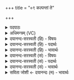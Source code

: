 +++
title = "०९ कल्पन्तां ते"

+++
<details><summary>पदपाठः</summary>

कल्प॑न्ताम्। ते॒। दिशः॑। तुभ्य॑म्। आपः॑। शि॒वत॑मा॒ इति॑ शि॒वऽत॑माः। तुभ्य॑म्। भ॒व॒न्तु॒। सिन्ध॑वः। अ॒न्तरि॑क्षम्। शि॒वम्। तुभ्य॑म्। कल्प॑न्ताम्। ते॒। दिशः॑ सर्वाः॑। ९।
</details>

<details><summary>अधिमन्त्रम् (VC)</summary>

- विश्वेदेवा देवताः
- सुचीक ऋषिः
- विराड्बृहती
- मध्यमः
</details>

<details><summary>दयानन्द-सरस्वती (हि) - विषयः</summary>

फिर उसी विषय को अगले मन्त्र में कहा है ॥
</details>

<details><summary>दयानन्द-सरस्वती (हि) - पदार्थः</summary>

पदार्थान्वयभाषाः -  हे जीव (ते) तेरे लिये (दिशः) पूर्व आदि दिशा (शिवतमाः) अत्यन्त सुखकारिणी (कल्पन्ताम्) समर्थ हों, (तुभ्यम्) तेरे लिये (आपः) प्राण वा जल अति सुखकारी हों, (तुभ्यम्) तेरे लिये (सिन्धवः) नदियाँ वा समुद्र अति सुखकारी (भवन्तु) होवें, (तुभ्यम्) तेरे लिये (अन्तरिक्षम्) आकाश (शिवम्) कल्याणकारी हो, और (ते) तेरे लिये (सर्वाः) सब (दिशः) ईशानादि विदिशा अत्यन्त कल्याणकारी (कल्पन्ताम्) समर्थ होवें ॥९ ॥
</details>

<details><summary>दयानन्द-सरस्वती (हि) - भावार्थः</summary>

भावार्थभाषाः -  जो लोग अधर्म को छोड़कर सब प्रकार से धर्म का आचरण करते हैं, उनके लिये पृथिवी आदि सृष्टि के सब पदार्थ अत्यन्त मङ्गलकारी होते हैं ॥९ ॥
</details>

<details><summary>दयानन्द-सरस्वती (सं) - विषयः</summary>

पुनस्तमेव विषयमाह ॥
</details>

<details><summary>दयानन्द-सरस्वती (सं) - पदार्थः</summary>

पदार्थान्वयभाषाः -  हे जीव ! ते दिशश्शिवतमाः कल्पन्ताम्, तुभ्यमापः शिवतमा भवन्तु, तुभ्यं सिन्धवः शिवतमा भवन्तु, तुभ्यं शिवमन्तरिक्षं भवतु, ते सर्वा दिशः शिवतमाः कल्पन्ताम् ॥९ ॥
</details>

<details><summary>दयानन्द-सरस्वती (सं) - भावार्थः</summary>

भावार्थभाषाः -  येऽधर्मं विहाय सर्वथा धर्माचरन्ति, तेभ्यः पृथिव्यादयः सर्वे सृष्टिस्थाः पदार्था मङ्गलकारिणो भवन्ति ॥९ ॥
</details>

<details><summary>सविता जोशी ← दयानन्दः (म) - भावार्थः</summary>

भावार्थभाषाः -  जे लोक अधर्म सोडून सर्व प्रकारे धर्माचरण करतात त्यांचे पृथ्वी इत्यादी सृष्टीतील सर्व पदार्थांद्वारे कल्याण होते.
</details>